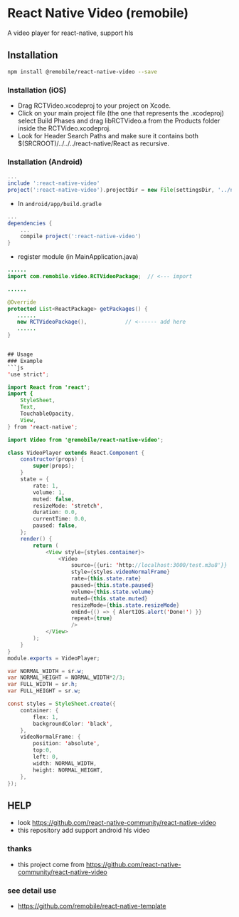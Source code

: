 # React Native Video (remobile)
A video player for react-native, support hls

## Installation
```sh
npm install @remobile/react-native-video --save
```
### Installation (iOS)
* Drag RCTVideo.xcodeproj to your project on Xcode.
* Click on your main project file (the one that represents the .xcodeproj) select Build Phases and drag libRCTVideo.a from the Products folder inside the RCTVideo.xcodeproj.
* Look for Header Search Paths and make sure it contains both $(SRCROOT)/../../../react-native/React as recursive.

### Installation (Android)
```gradle
...
include ':react-native-video'
project(':react-native-video').projectDir = new File(settingsDir, '../node_modules/@remobile/react-native-video/android/RCTVideo')
```

* In `android/app/build.gradle`

```gradle
...
dependencies {
    ...
    compile project(':react-native-video')
}
```

* register module (in MainApplication.java)

```java
......
import com.remobile.video.RCTVideoPackage;  // <--- import

......

@Override
protected List<ReactPackage> getPackages() {
   ......
   new RCTVideoPackage(),            // <------ add here
   ......
}


## Usage
### Example
```js
'use strict';

import React from 'react';
import {
    StyleSheet,
    Text,
    TouchableOpacity,
    View,
} from 'react-native';

import Video from '@remobile/react-native-video';

class VideoPlayer extends React.Component {
    constructor(props) {
        super(props);
    }
    state = {
        rate: 1,
        volume: 1,
        muted: false,
        resizeMode: 'stretch',
        duration: 0.0,
        currentTime: 0.0,
        paused: false,
    };
    render() {
        return (
            <View style={styles.container}>
                <Video
                    source={{uri: 'http://localhost:3000/test.m3u8'}}
                    style={styles.videoNormalFrame}
                    rate={this.state.rate}
                    paused={this.state.paused}
                    volume={this.state.volume}
                    muted={this.state.muted}
                    resizeMode={this.state.resizeMode}
                    onEnd={() => { AlertIOS.alert('Done!') }}
                    repeat={true}
                    />
            </View>
        );
    }
}
module.exports = VideoPlayer;

var NORMAL_WIDTH = sr.w;
var NORMAL_HEIGHT = NORMAL_WIDTH*2/3;
var FULL_WIDTH = sr.h;
var FULL_HEIGHT = sr.w;

const styles = StyleSheet.create({
    container: {
        flex: 1,
        backgroundColor: 'black',
    },
    videoNormalFrame: {
        position: 'absolute',
        top:0,
        left: 0,
        width: NORMAL_WIDTH,
        height: NORMAL_HEIGHT,
    },
});
```

## HELP
* look https://github.com/react-native-community/react-native-video
* this repository add support android hls video


### thanks
* this project come from https://github.com/react-native-community/react-native-video

### see detail use
* https://github.com/remobile/react-native-template
